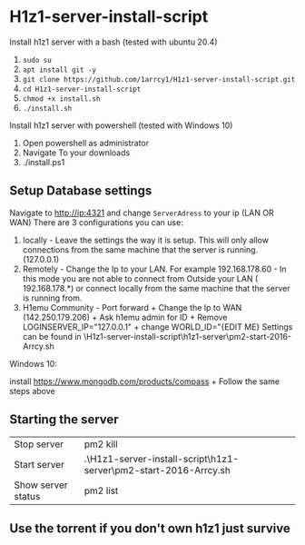<h1 dir="auto">H1z1-server-install-script</h1><p dir="auto">Install h1z1 server with a bash (tested with ubuntu 20.4)</p><ol><li><code>sudo su</code></li><li><code>apt install git -y</code></li><li><code>git clone https://github.com/1arrcy1/H1z1-server-install-script.git</code></li><li><code>cd H1z1-server-install-script</code></li><li><code>chmod +x install.sh</code></li><li><code>./install.sh</code></li></ol><p dir="auto">Install h1z1 server with powershell (tested with Windows 10) </p><ol><li>Open powershell as administrator</li><li>Navigate To your downloads</li><li>./install.ps1</li></ol><h2>Setup Database settings</h2><p dir="auto">Navigate to <a href="http://ip:4321">http://ip:4321</a> and change <code>ServerAdress</code> to your ip (LAN OR WAN) There are 3 configurations you can use: </p><ol><li>locally - Leave the settings the way it is setup. This will only allow connections from the same machine that the server is running. (127.0.0.1)</li><li>Remotely - Change the Ip to your LAN. For example 192.168.178.60 - In this mode you are not able to connect from Outside your LAN ( 192.168.178.*) or connect locally from the same machine that the server is running from.</li><li>H1emu Community - Port forward + Change the Ip to WAN (142.250.179.206) + Ask h1emu admin for ID + Remove LOGINSERVER_IP="127.0.0.1" + change WORLD_ID="{EDIT ME} Settings can be found in \H1z1-server-install-script\h1z1-server\pm2-start-2016-Arrcy.sh</li></ol><p>Windows 10:</p><p>install <a href="https://www.mongodb.com/products/compass">https://www.mongodb.com/products/compass</a> + Follow the same steps above</p><h2>Starting the server</h2><table><tbody><tr><td>Stop server</td><td>pm2 kill</td></tr><tr><td>Start server</td><td>.\H1z1-server-install-script\h1z1-server\pm2-start-2016-Arrcy.sh</td></tr><tr><td>Show server status</td><td>pm2 list</td></tr></tbody></table><h2>Use the torrent if you don't own h1z1 just survive</h2>

